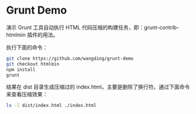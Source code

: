 # Grunt Demo

演示 Grunt 工具自动执行 HTML 代码压缩的构建任务，即：grunt-contrib-htmlmin 插件的用法。

执行下面的命令：

```bash
git clone https://github.com/wangding/grunt-demo
git checkout htmlmin
npm install
grunt
```

结果在 dist 目录生成压缩过的 index.html，主要是删除了换行符。通过下面命令来查看压缩效果：

```bash
ls -l dist/index.html ./index.html
```
